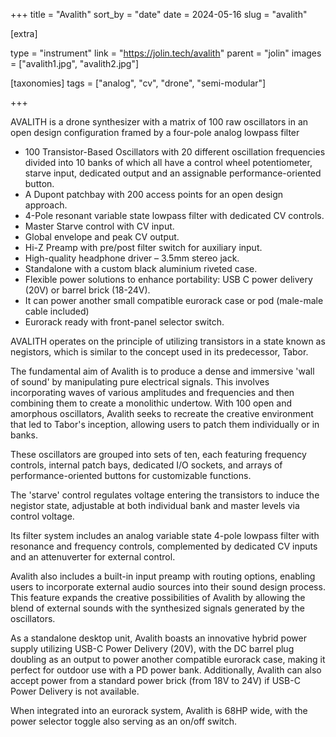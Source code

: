 +++
title = "Avalith"
sort_by = "date"
date = 2024-05-16
slug = "avalith"

[extra]

type = "instrument"
link = "https://jolin.tech/avalith"
parent = "jolin"
images = ["avalith1.jpg", "avalith2.jpg"]

[taxonomies]
tags = ["analog", "cv", "drone", "semi-modular"]

+++

AVALITH is a drone synthesizer with a matrix of 100 raw oscillators in an open design configuration framed by a four-pole analog lowpass filter

- 100 Transistor-Based Oscillators with 20 different oscillation frequencies divided into 10 banks of which all have a control wheel potentiometer, starve input, dedicated output and an assignable performance-oriented button.
- A Dupont patchbay with 200 access points for an open design approach.
- 4-Pole resonant variable state lowpass filter with dedicated CV controls.
- Master Starve control with CV input.
- Global envelope and peak CV output.
- Hi-Z Preamp with pre/post filter switch for auxiliary input.
- High-quality headphone driver – 3.5mm stereo jack.
- Standalone with a custom black aluminium riveted case.
- Flexible power solutions to enhance portability: USB C power delivery (20V) or barrel brick (18-24V).
- It can power another small compatible eurorack case or pod (male-male cable included)
- Eurorack ready with front-panel selector switch.

AVALITH operates on the principle of utilizing transistors in a state known as negistors, which is similar to the concept used in its predecessor, Tabor. 

The fundamental aim of Avalith is to produce a dense and immersive 'wall of sound' by manipulating pure electrical signals. This involves incorporating waves of various amplitudes and frequencies and then combining them to create a monolithic undertow. With 100 open and amorphous oscillators, Avalith seeks to recreate the creative environment that led to Tabor's inception, allowing users to patch them individually or in banks.

These oscillators are grouped into sets of ten, each featuring frequency controls, internal patch bays, dedicated I/O sockets, and arrays of performance-oriented buttons for customizable functions. 

The 'starve' control regulates voltage entering the transistors to induce the negistor state, adjustable at both individual bank and master levels via control voltage.

Its filter system includes an analog variable state 4-pole lowpass filter with resonance and frequency controls, complemented by dedicated CV inputs and an attenuverter for external control.

Avalith also includes a built-in input preamp with routing options, enabling users to incorporate external audio sources into their sound design process. This feature expands the creative possibilities of Avalith by allowing the blend of external sounds with the synthesized signals generated by the oscillators.

As a standalone desktop unit, Avalith boasts an innovative hybrid power supply utilizing USB-C Power Delivery (20V), with the DC barrel plug doubling as an output to power another compatible eurorack case, making it perfect for outdoor use with a PD power bank. Additionally, Avalith can also accept power from a standard power brick (from 18V to 24V) if USB-C Power Delivery is not available.

When integrated into an eurorack system, Avalith is 68HP wide, with the power selector toggle also serving as an on/off switch.
